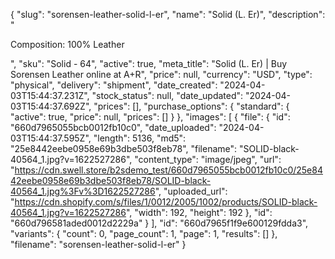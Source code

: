 {
  "slug": "sorensen-leather-solid-l-er",
  "name": "Solid (L. Er)",
  "description": "<p>Composition: 100% Leather</p>",
  "sku": "Solid - 64",
  "active": true,
  "meta_title": "Solid (L. Er) | Buy Sorensen Leather online at A+R",
  "price": null,
  "currency": "USD",
  "type": "physical",
  "delivery": "shipment",
  "date_created": "2024-04-03T15:44:37.231Z",
  "stock_status": null,
  "date_updated": "2024-04-03T15:44:37.692Z",
  "prices": [],
  "purchase_options": {
    "standard": {
      "active": true,
      "price": null,
      "prices": []
    }
  },
  "images": [
    {
      "file": {
        "id": "660d7965055bcb0012fb10c0",
        "date_uploaded": "2024-04-03T15:44:37.595Z",
        "length": 5136,
        "md5": "25e8442eebe0958e69b3dbe503f8eb78",
        "filename": "SOLID-black-40564_1.jpg?v=1622527286",
        "content_type": "image/jpeg",
        "url": "https://cdn.swell.store/b2sdemo_test/660d7965055bcb0012fb10c0/25e8442eebe0958e69b3dbe503f8eb78/SOLID-black-40564_1.jpg%3Fv%3D1622527286",
        "uploaded_url": "https://cdn.shopify.com/s/files/1/0012/2005/1002/products/SOLID-black-40564_1.jpg?v=1622527286",
        "width": 192,
        "height": 192
      },
      "id": "660d796581aded0012d2229a"
    }
  ],
  "id": "660d7965f1f9e600129fdda3",
  "variants": {
    "count": 0,
    "page_count": 1,
    "page": 1,
    "results": []
  },
  "filename": "sorensen-leather-solid-l-er"
}